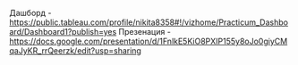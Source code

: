Дашборд - https://public.tableau.com/profile/nikita8358#!/vizhome/Practicum_Dashboard/Dashboard1?publish=yes
Презенация - https://docs.google.com/presentation/d/1FnlkE5KiO8PXIP155y8oJo0giyCMqaJyKR_rrQeerzk/edit?usp=sharing
